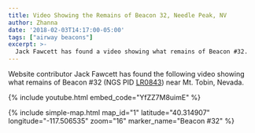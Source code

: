 ```yaml
---
title: Video Showing the Remains of Beacon 32, Needle Peak, NV
author: Zhanna
date: '2018-02-03T14:17:00-05:00'
tags: ["airway beacons"]
excerpt: >-
  Jack Fawcett has found a video showing what remains of Beacon #32.
---
```


Website contributor Jack Fawcett has found the following video showing what remains of Beacon #32 (NGS PID [LR0843](https://www.ngs.noaa.gov/cgi-bin/ds_mark.prl?PidBox=LR0843)) near Mt. Tobin, Nevada.

<article>
{% include youtube.html embed_code="YfZZ7M8uimE" %}
</article>

{% include simple-map.html map_id="1" latitude="40.314907" longitude="-117.506535" zoom="16" marker_name="Beacon #32" %}

